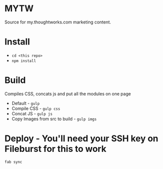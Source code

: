 MYTW
=========
Source for my.thoughtworks.com marketing content.

Install
=== 
* ```cd <this repo>```
* ```npm install``` 

Build
=== 
Compiles CSS, concats js and put all the modules on one page
* Default - ```gulp```
* Compile CSS - ```gulp css```
* Concat JS  - ```gulp js```
* Copy Images from src to build  - ```gulp imgs```

Deploy - You'll need your SSH key on Fileburst for this to work
===
```fab sync```
